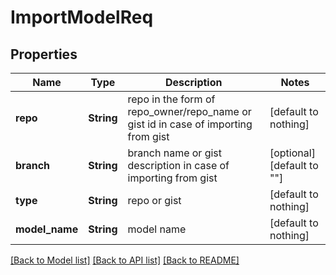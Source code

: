 # ImportModelReq


## Properties
Name | Type | Description | Notes
------------ | ------------- | ------------- | -------------
**repo** | **String** | repo in the form of repo_owner/repo_name or gist id in case of importing from gist | [default to nothing]
**branch** | **String** | branch name or gist description in case of importing from gist | [optional] [default to ""]
**type** | **String** | repo or gist | [default to nothing]
**model_name** | **String** | model name | [default to nothing]


[[Back to Model list]](../README.md#models) [[Back to API list]](../README.md#api-endpoints) [[Back to README]](../README.md)


